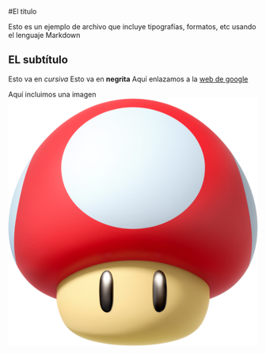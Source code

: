 #El titulo

Esto es un ejemplo de archivo que incluye tipografías, formatos, etc usando el lenguaje Markdown


## EL subtítulo
Esto va en *cursiva*
Esto va en **negrita**
Aquí enlazamos a la [web de google](http://www.google.com)

Aquí incluimos una imagen
![imagen](https://github.com/dcarmor99/Test/blob/main/champi.png)
